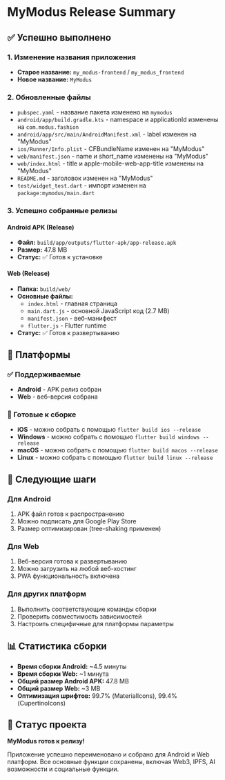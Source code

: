 # MyModus Release Summary

## ✅ Успешно выполнено

### 1. Изменение названия приложения
- **Старое название:** `my_modus-frontend` / `my_modus_frontend`
- **Новое название:** `MyModus`

### 2. Обновленные файлы
- `pubspec.yaml` - название пакета изменено на `mymodus`
- `android/app/build.gradle.kts` - namespace и applicationId изменены на `com.modus.fashion`
- `android/app/src/main/AndroidManifest.xml` - label изменен на "MyModus"
- `ios/Runner/Info.plist` - CFBundleName изменен на "MyModus"
- `web/manifest.json` - name и short_name изменены на "MyModus"
- `web/index.html` - title и apple-mobile-web-app-title изменены на "MyModus"
- `README.md` - заголовок изменен на "MyModus"
- `test/widget_test.dart` - импорт изменен на `package:mymodus/main.dart`

### 3. Успешно собранные релизы

#### Android APK (Release)
- **Файл:** `build/app/outputs/flutter-apk/app-release.apk`
- **Размер:** 47.8 MB
- **Статус:** ✅ Готов к установке

#### Web (Release)
- **Папка:** `build/web/`
- **Основные файлы:**
  - `index.html` - главная страница
  - `main.dart.js` - основной JavaScript код (2.7 MB)
  - `manifest.json` - веб-манифест
  - `flutter.js` - Flutter runtime
- **Статус:** ✅ Готов к развертыванию

## 📱 Платформы

### ✅ Поддерживаемые
- **Android** - APK релиз собран
- **Web** - веб-версия собрана

### 🔄 Готовые к сборке
- **iOS** - можно собрать с помощью `flutter build ios --release`
- **Windows** - можно собрать с помощью `flutter build windows --release`
- **macOS** - можно собрать с помощью `flutter build macos --release`
- **Linux** - можно собрать с помощью `flutter build linux --release`

## 🚀 Следующие шаги

### Для Android
1. APK файл готов к распространению
2. Можно подписать для Google Play Store
3. Размер оптимизирован (tree-shaking применен)

### Для Web
1. Веб-версия готова к развертыванию
2. Можно загрузить на любой веб-хостинг
3. PWA функциональность включена

### Для других платформ
1. Выполнить соответствующие команды сборки
2. Проверить совместимость зависимостей
3. Настроить специфичные для платформы параметры

## 📊 Статистика сборки

- **Время сборки Android:** ~4.5 минуты
- **Время сборки Web:** ~1 минута
- **Общий размер Android APK:** 47.8 MB
- **Общий размер Web:** ~3 MB
- **Оптимизация шрифтов:** 99.7% (MaterialIcons), 99.4% (CupertinoIcons)

## 🎯 Статус проекта

**MyModus готов к релизу!** 

Приложение успешно переименовано и собрано для Android и Web платформ. Все основные функции сохранены, включая Web3, IPFS, AI возможности и социальные функции.

